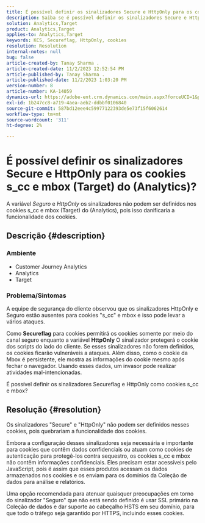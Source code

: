 ```yaml
---
title: É possível definir os sinalizadores Secure e HttpOnly para os cookies s_cc e mbox (Target) do (Analytics)?
description: Saiba se é possível definir os sinalizadores Secure e HttpOnly para cookies de mbox s_cc e (Target) do (Analytics).
solution: Analytics,Target
product: Analytics,Target
applies-to: Analytics,Target
keywords: KCS, Secureflag, HttpOnly, cookies
resolution: Resolution
internal-notes: null
bug: false
article-created-by: Tanay Sharma .
article-created-date: 11/2/2023 12:52:54 PM
article-published-by: Tanay Sharma .
article-published-date: 11/2/2023 1:03:20 PM
version-number: 8
article-number: KA-14059
dynamics-url: https://adobe-ent.crm.dynamics.com/main.aspx?forceUCI=1&pagetype=entityrecord&etn=knowledgearticle&id=51149bb8-7e79-ee11-8179-6045bd006704
exl-id: 1b247cc8-a719-4aea-aeb2-ddbbf0106840
source-git-commit: 587bd12eee4c59977122393de5e73f15f6062614
workflow-type: tm+mt
source-wordcount: '311'
ht-degree: 2%

---
```


# É possível definir os sinalizadores Secure e HttpOnly para os cookies s_cc e mbox (Target) do (Analytics)?


A variável *Seguro* e *HttpOnly* os sinalizadores não podem ser definidos nos cookies s_cc e mbox (Target) do (Analytics), pois isso danificaria a funcionalidade dos cookies.

## Descrição {#description}


### Ambiente

- Customer Journey Analytics
- Analytics
- Target




### Problema/Sintomas



A equipe de segurança do cliente observou que os sinalizadores HttpOnly e Seguro estão ausentes para cookies &quot;s_cc&quot; e mbox e isso pode levar a vários ataques.

Como <b>Secureflag</b> para cookies permitirá os cookies somente por meio do canal seguro enquanto a variável <b>HttpOnly</b> O sinalizador protegerá o cookie dos scripts do lado do cliente. Se esses sinalizadores não forem definidos, os cookies ficarão vulneráveis a ataques. Além disso, como o cookie da Mbox é persistente, ele mostra as informações do cookie mesmo após fechar o navegador. Usando esses dados, um invasor pode realizar atividades mal-intencionadas.

É possível definir os sinalizadores Secureflag e HttpOnly como cookies s_cc e mbox?


## Resolução {#resolution}


Os sinalizadores &quot;Secure&quot; e &quot;HttpOnly&quot; não podem ser definidos nesses cookies, pois quebrariam a funcionalidade dos cookies.

Embora a configuração desses sinalizadores seja necessária e importante para cookies que contêm dados confidenciais ou atuam como cookies de autenticação para protegê-los contra sequestro, os cookies s_cc e mbox não contêm informações confidenciais. Eles precisam estar acessíveis pelo JavaScript, pois é assim que esses produtos acessam os dados armazenados nos cookies e os enviam para os domínios da Coleção de dados para análise e relatórios.

Uma opção recomendada para atenuar quaisquer preocupações em torno do sinalizador &quot;Seguro&quot; que não está sendo definido é usar SSL primário na Coleção de dados e dar suporte ao cabeçalho HSTS em seu domínio, para que todo o tráfego seja garantido por HTTPS, incluindo esses cookies.
